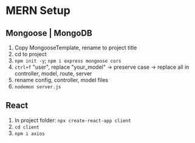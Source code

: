 # MERN Setup

## Mongoose | MongoDB
1. Copy MongooseTemplate, rename to project title
2. cd to project
3. `npm init -y`; `npm i express mongoose cors`
4. `ctrl+f` "user", replace "your_model" -> preserve case -> replace all in controller, model, route, server
5. rename config, controller, model files
6. `nodemon server.js`

## React
1. In project folder: `npx create-react-app client`
2. `cd client`
3. `npm i axios`